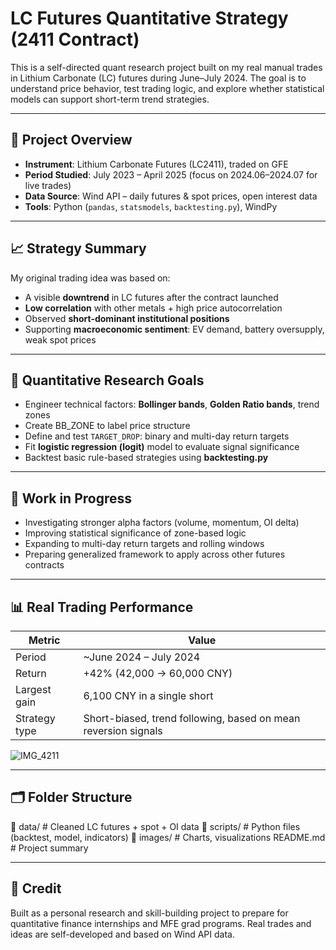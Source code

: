 # LC Futures Quantitative Strategy (2411 Contract)

This is a self-directed quant research project built on my real manual trades in Lithium Carbonate (LC) futures during June–July 2024. The goal is to understand price behavior, test trading logic, and explore whether statistical models can support short-term trend strategies.

---

## 📌 Project Overview

- **Instrument**: Lithium Carbonate Futures (LC2411), traded on GFE
- **Period Studied**: July 2023 – April 2025 (focus on 2024.06–2024.07 for live trades)
- **Data Source**: Wind API – daily futures & spot prices, open interest data
- **Tools**: Python (`pandas`, `statsmodels`, `backtesting.py`), WindPy

---

## 📈 Strategy Summary

My original trading idea was based on:
- A visible **downtrend** in LC futures after the contract launched
- **Low correlation** with other metals + high price autocorrelation
- Observed **short-dominant institutional positions**
- Supporting **macroeconomic sentiment**: EV demand, battery oversupply, weak spot prices

---

## 🧠 Quantitative Research Goals

- Engineer technical factors: **Bollinger bands**, **Golden Ratio bands**, trend zones
- Create BB_ZONE to label price structure
- Define and test `TARGET_DROP`: binary and multi-day return targets
- Fit **logistic regression (logit)** model to evaluate signal significance
- Backtest basic rule-based strategies using **backtesting.py**

---

## 🔬 Work in Progress

- Investigating stronger alpha factors (volume, momentum, OI delta)
- Improving statistical significance of zone-based logic
- Expanding to multi-day return targets and rolling windows
- Preparing generalized framework to apply across other futures contracts

---

## 📊 Real Trading Performance

| Metric | Value |
|--------|-------|
| Period | ~June 2024 – July 2024  
| Return | +42% (42,000 → 60,000 CNY)  
| Largest gain | 6,100 CNY in a single short  
| Strategy type | Short-biased, trend following, based on mean reversion signals

![IMG_4211](https://github.com/user-attachments/assets/89c6afee-688c-41aa-9420-f7823229f485)


---

## 🗂️ Folder Structure
📁 data/ # Cleaned LC futures + spot + OI data 
📁 scripts/ # Python files (backtest, model, indicators) 
📁 images/ # Charts, visualizations README.md # Project summary

---

## 🤝 Credit

Built as a personal research and skill-building project to prepare for quantitative finance internships and MFE grad programs. Real trades and ideas are self-developed and based on Wind API data.



